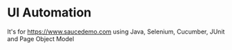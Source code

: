 # UI Automation
It's for https://www.saucedemo.com using Java, Selenium, Cucumber, JUnit and Page Object Model

